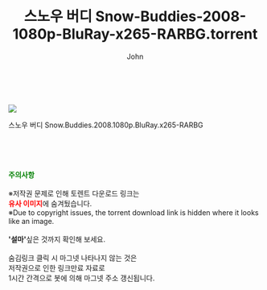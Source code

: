 ﻿---
layout: post
title:  "    스노우 버디 Snow-Buddies-2008-1080p-BluRay-x265-RARBG.torrent"
author: John
categories: [ 영화 ]
tags: [  ]
image: https://torrentrj55.com/uploadfile/full/a71d36441b2b4dda9337af72dd714cbc6331bbcf.jpg 
description: "    스노우 버디 Snow-Buddies-2008-1080p-BluRay-x265-RARBG torrent 정보 공유"
toc: true
toc_sticky: true
---

<br>
<p><img src="https://torrentrj55.com/uploadfile/full/a71d36441b2b4dda9337af72dd714cbc6331bbcf.jpg"/></p>
 스노우 버디 Snow.Buddies.2008.1080p.BluRay.x265-RARBG  
    
<br><br><br>
<p data-ke-size="size16"><b><span style="color: green;">주의사항</span></b><br /><br />※저작권 문제로 인해 토렌트 다운로드 링크는<br /><b><span style="color: red;">유사 이미지</span></b>에 숨겨뒀습니다.<br />※Due to copyright issues, the torrent download link is hidden where it looks like an image.<br /><br /><b>'설마'</b>싶은 것까지 확인해 보세요.<br /><br />숨김링크 클릭 시 마그넷 나타나지 않는 것은<br />저작권으로 인한 링크만료 자료로<br />1시간 간격으로 봇에 의해 마그넷 주소 갱신됩니다.</p>
